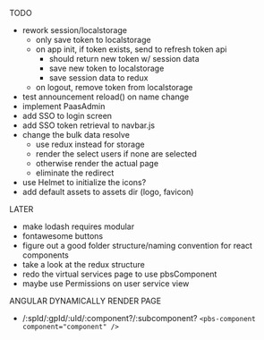 TODO

- rework session/localstorage
  - only save token to localstorage
  - on app init, if token exists, send to refresh token api
    - should return new token w/ session data
    - save new token to localstorage
    - save session data to redux
  - on logout, remove token from localstorage
- test announcement reload() on name change
- implement PaasAdmin
- add SSO to login screen
- add SSO token retrieval to navbar.js
- change the bulk data resolve
  - use redux instead for storage
  - render the select users if none are selected
  - otherwise render the actual page
  - eliminate the redirect
- use Helmet to initialize the icons?
- add default assets to assets dir (logo, favicon)

LATER

- make lodash requires modular
- fontawesome buttons
- figure out a good folder structure/naming convention for react components
- take a look at the redux structure
- redo the virtual services page to use pbsComponent
- maybe use Permissions on user service view

ANGULAR DYNAMICALLY RENDER PAGE

- /:spId/:gpId/:uId/:component?/:subcomponent?
  `<pbs-component component="component" />`
